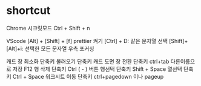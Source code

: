 # shortcut


Chrome
시크릿모드 Ctrl + Shift + n

VScode
[Alt] + [Shift] + [f] prettier 켜기 
[Ctrl] + D: 같은 문자열 선택
[Shift]+[Alt]+i: 선택한 모든 문자열 우측 포커싱


캐드 창 최소화 단축키 불러오기 단축키
캐드 도면 창 전환 단축키 ctrl+tab
다른이름으로 저장 F12
행 삭제 단축키 Ctrl ( - ) 버튼
행선택 단축키 Shift + Space
열선택 단축키 Ctrl + Space
워크시트 이동 단축키  ctrl+pagedown 이나 pageup 
